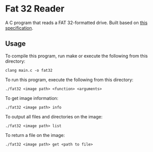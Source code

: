 # Fat 32 Reader

A C program that reads a FAT 32-formatted drive. Built based on [this specification](https://download.microsoft.com/download/1/6/1/161ba512-40e2-4cc9-843a-923143f3456c/fatgen103.doc).

## Usage
To compile this program, run make or execute the following from this directory:
```
clang main.c -o fat32
```
To run this program, execute the following from this directory:
```
./fat32 <image path> <function> <arguments>
```

To get image information:
```
./fat32 <image path> info
```

To output all files and directories on the image:
```
./fat32 <image path> list
```

To return a file on the image:
```
./fat32 <image path> get <path to file>
```
